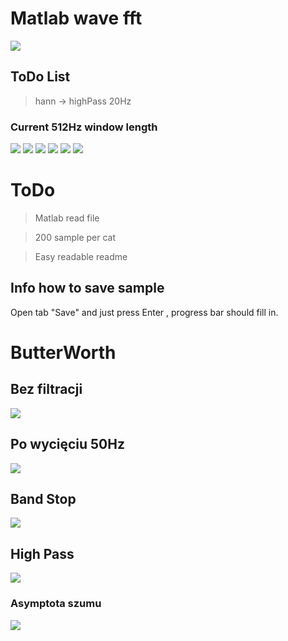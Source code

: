 
# Matlab wave fft
<img src="docs/works.gif">

## ToDo List
 > hann -> highPass 20Hz
 
 >
 ### Current 512Hz window length
<img src="docs/now.png">
<img src="docs/hann.png">
<img src="docs/fft.png">

<img src="docs/256.png">
<img src="docs/1024.png">

<img src="docs/fft.gif">

# ToDo
> Matlab read file

> 200 sample per cat

>Easy readable readme
## Info how to save sample
 Open tab "Save" and just press <kbhit> Enter </kbhit>, progress bar should fill in.
 
# ButterWorth
## Bez filtracji
<img src="docs/no.png">

## Po wycięciu 50Hz

<img src="docs/filtered.png">

## Band Stop

<img src="docs/bandStop.gif">

## High Pass
<img src="docs/highPass.gif">

### Asymptota szumu 
<img src="docs/noise.png">

